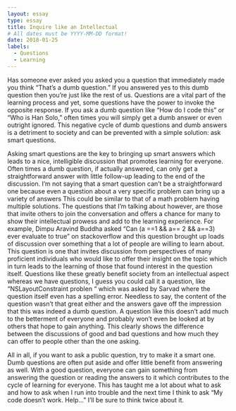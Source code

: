 ```yaml
---
layout: essay
type: essay
title: Inquire like an Intellectual
# All dates must be YYYY-MM-DD format!
date: 2018-01-25
labels:
  - Questions
  - Learning
---
```


Has someone ever asked you asked you a question that immediately made you think “That’s a dumb question.” If you answered yes to this dumb question then you’re just like the rest of us. Questions are a vital part of the learning process and yet, some questions have the power to invoke the opposite response. If you ask a dumb question like “How do I code this” or “Who is Han Solo,” often times you will simply get a dumb answer or even outright ignored. This negative cycle of dumb questions and dumb answers is a detriment to society and can be prevented with a simple solution: ask smart questions.

Asking smart questions are the key to bringing up smart answers which leads to a nice, intelligible discussion that promotes learning for everyone. Often times a dumb question, if actually answered, can only get a straightforward answer with little follow-up leading to the end of the discussion. I’m not saying that a smart question can’t be a straightforward one because even a question about a very specific problem can bring up a variety of answers This could be similar to that of a math problem having multiple solutions. The questions that I’m talking about however, are those that invite others to join the conversation and offers a chance for many to show their intellectual prowess and add to the learning experience. For example, Dimpu Aravind Buddha asked “Can (a ==1 && a== 2 && a==3) ever evaluate to true” on stackoverflow and this question brought up loads of discussion over something that a lot of people are willing to learn about. This question is one that invites discussion from perspectives of many proficient individuals who would like to offer their insight on the topic which in turn leads to the learning of those that found interest in the question itself. Questions like these greatly benefit society from an intellectual aspect whereas we have questions, I guess you could call it a question, like “NSLayoutConstraint problen “ which was asked by Sarvad where the question itself even has a spelling error. Needless to say, the content of the question wasn’t that great either and the answers gave off the impression that this was indeed a dumb question. A question like this doesn’t add much to the betterment of everyone and probably won’t even be looked at by others that hope to gain anything. This clearly shows the difference between the discussions of good and bad questions and how much they can offer to people other than the one asking.

All in all, if you want to ask a public question, try to make it a smart one. Dumb questions are often put aside and offer little benefit from answering as well. With a good question, everyone can gain something from answering the question or reading the answers to it which contributes to the cycle of learning for everyone. This has taught me a lot about what to ask and how to ask when I run into trouble and the next time I think to ask “My code doesn’t work. Help…” I’ll be sure to think twice about it.

  
 
